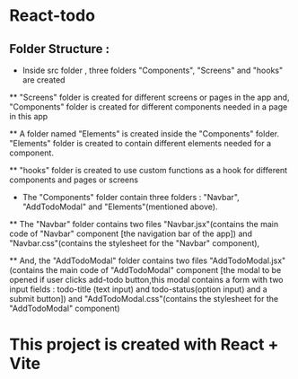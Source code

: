 # React-todo

## Folder Structure : 

* Inside src folder , three folders "Components", "Screens" and "hooks" are created

** "Screens" folder is created for different screens or pages in the app
and, "Components"  folder is created for different components needed in a page in this app

** A folder named "Elements" is created inside the "Components" folder.
"Elements" folder is created to contain different elements needed for a component.

** "hooks" folder is created to use custom functions as a hook for different components and pages or screens

* The "Components" folder contain three  folders : "Navbar", "AddTodoModal" and "Elements"(mentioned above).

** The "Navbar" folder contains two files "Navbar.jsx"(contains the main code of "Navbar" component [the navigation bar of the app]) and "Navbar.css"(contains the stylesheet for the "Navbar" component),

** And, the "AddTodoModal" folder contains two files "AddTodoModal.jsx"(contains the main code of "AddTodoModal" component [the modal to be opened if user clicks add-todo button,this modal contains a form with two input fields : todo-title (text input) and todo-status(option input) and a submit button]) and "AddTodoModal.css"(contains the stylesheet for the "AddTodoModal" component)







































# This project is created with  React + Vite

